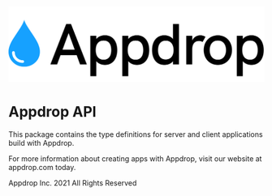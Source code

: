 ![Appdrop Logo](images/logo.png)

# Appdrop API

This package contains the type definitions for server and client applications build with Appdrop.

For more information about creating apps with Appdrop, visit our website at appdrop.com today.

Appdrop Inc. 2021 All Rights Reserved